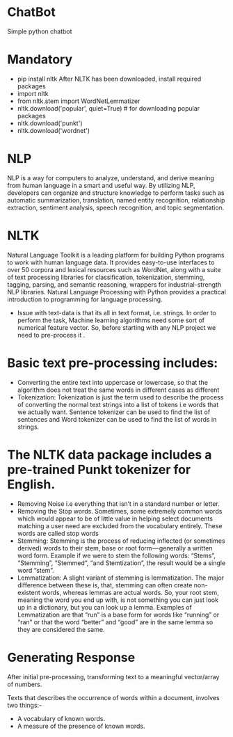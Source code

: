 # ChatBot
Simple python chatbot

# Mandatory
- pip install nltk
After NLTK has been downloaded, install required packages
- import nltk
- from nltk.stem import WordNetLemmatizer
- nltk.download('popular', quiet=True) # for downloading popular packages
- nltk.download('punkt') 
- nltk.download('wordnet') 

# NLP
NLP is a way for computers to analyze, understand, and derive meaning from human language in a smart and useful way. By utilizing NLP, developers can organize and structure knowledge to perform tasks such as automatic summarization, translation, named entity recognition, relationship extraction, sentiment analysis, speech recognition, and topic segmentation.

# NLTK
Natural Language Toolkit is a leading platform for building Python programs to work with human language data. It provides easy-to-use interfaces to over 50 corpora and lexical resources such as WordNet, along with a suite of text processing libraries for classification, tokenization, stemming, tagging, parsing, and semantic reasoning, wrappers for industrial-strength NLP libraries.
Natural Language Processing with Python provides a practical introduction to programming for language processing.

- Issue with text-data is that its all in text format, i.e. strings.
In order to perform the task, Machine learning algorithms need some sort of numerical feature vector. So, before starting with any NLP project we need to pre-process it .

# Basic text pre-processing includes:
- Converting the entire text into uppercase or lowercase, so that the algorithm does not treat the same words in different cases as different
- Tokenization: Tokenization is just the term used to describe the process of converting the normal text strings into a list of tokens i.e words that we actually want. Sentence tokenizer can be used to find the list of sentences and Word tokenizer can be used to find the list of words in strings.

# The NLTK data package includes a pre-trained Punkt tokenizer for English.
- Removing Noise i.e everything that isn’t in a standard number or letter.
- Removing the Stop words. Sometimes, some extremely common words which would appear to be of little value in helping select documents matching a user need are excluded from the vocabulary entirely. These words are called stop words
- Stemming: Stemming is the process of reducing inflected (or sometimes derived) words to their stem, base or root form — generally a written word form. Example if we were to stem the following words: “Stems”, “Stemming”, “Stemmed”, “and Stemtization”, the result would be a single word “stem”.
- Lemmatization: A slight variant of stemming is lemmatization. The major difference between these is, that, stemming can often create non-existent words, whereas lemmas are actual words. So, your root stem, meaning the word you end up with, is not something you can just look up in a dictionary, but you can look up a lemma. Examples of Lemmatization are that “run” is a base form for words like “running” or “ran” or that the word “better” and “good” are in the same lemma so they are considered the same.

# Generating Response
After initial pre-processing, transforming text to a meaningful vector/array of numbers.

Texts that describes the occurrence of words within a document, involves two things:-
- A vocabulary of known words.
- A measure of the presence of known words.
